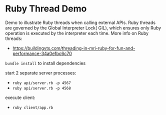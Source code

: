 # Ruby Thread Demo

Demo to illustrate Ruby threads when calling external APIs. Ruby threads are governed by the Global Interpreter Lock( GIL), which ensures only Ruby operation is executed by the interpreter each time. More info on Ruby threads:
- https://buildingvts.com/threading-in-mri-ruby-for-fun-and-performance-34a0e1bc6c70

`bundle install` to install dependencies

start 2 separate server processes:
- `ruby api/server.rb -p 4567`
- `ruby api/server.rb -p 4568`

execute client:
- `ruby client/app.rb`
